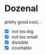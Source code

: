 # Dozenal
pretty good cool...

- [x] not too big
- [x] not too small
- [x] divisible
- [x] countable
